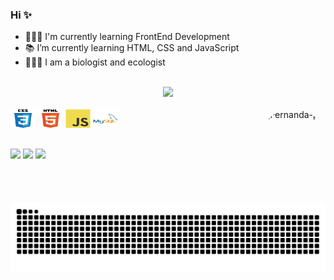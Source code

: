 
### Hi ✨


* 👩🏻‍💻 I'm currently learning FrontEnd Development
* 📚 I’m currently learning HTML, CSS and JavaScript
* 👩🏻‍🔬 I am a biologist and ecologist

<br>
<div align="center">
  <a href="https://www.instagram.com/ferandadias/">
  <img height="160em" src="https://github-readme-stats.vercel.app/api?username=fernandadiasm&show_icons=true&theme=dracula&include_all_commits=true&count_private=true"/>
</div><br>

<div align="left">
  <a href="https://www.w3schools.com/css/" target="_blank" rel="noreferrer"> <img src="https://raw.githubusercontent.com/devicons/devicon/master/icons/css3/css3-original-wordmark.svg" alt="css3" width="40" height="30"/></a> 
  <a href="https://www.w3.org/html/" target="_blank" rel="noreferrer"> <img src="https://raw.githubusercontent.com/devicons/devicon/master/icons/html5/html5-original-wordmark.svg" alt="html5" width="40" height="30"/></a> 
  <a href="https://developer.mozilla.org/en-US/docs/Web/JavaScript" target="_blank" rel="noreferrer"> <img src="https://raw.githubusercontent.com/devicons/devicon/master/icons/javascript/javascript-original.svg" alt="javascript" width="40" height="30"/></a> 
  <a href="https://www.mysql.com/" target="_blank" rel="noreferrer"><img src="https://raw.githubusercontent.com/devicons/devicon/master/icons/mysql/mysql-original-wordmark.svg" alt="mysql" width="40" height="30"/></a> 
    <a href="https://instagram.com/ferandadias" target="_blank" rel="noreferrer"> <img align="right" alt="Fernanda-pic" height="150" style="border-radius:50px;" src="https://cdn.discordapp.com/attachments/1015653803791487097/1024167899662925884/3.png">
  </div>
  
##

<div>
<p align="left">
<a href="https://www.linkedin.com/in/fernandadiasme" target="_blank"><img src="https://img.shields.io/badge/-LinkedIn-%230077B5?style=for-the-badge&logo=linkedin&logoColor=white" target="_blank"></a>  
<a href = "mailto:fernandadiasme@gmail.com"><img src="https://img.shields.io/badge/-Gmail-%23333?style=for-the-badge&logo=gmail&logoColor=white" target="_blank"></a>
<a href="https://instagram.com/ferandadias" target="_blank"><img src="https://img.shields.io/badge/-Instagram-%23E4405F?style=for-the-badge&logo=instagram&logoColor=white" target="_blank"></a>
</div>


![Snake animation](https://github.com/fernandadiasm/fernandadiasm/blob/output/github-contribution-grid-snake.svg)


